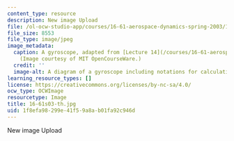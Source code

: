 ```yaml
---
content_type: resource
description: New image Upload
file: /ol-ocw-studio-app/courses/16-61-aerospace-dynamics-spring-2003/1f8efa98299e41f59a8ab01fa92c946d_16-61s03-th.jpg
file_size: 8553
file_type: image/jpeg
image_metadata:
  caption: A gyroscope, adapted from [Lecture 14](/courses/16-61-aerospace-dynamics-spring-2003/resources/lecture14).
    (Image courtesy of MIT OpenCourseWare.)
  credit: ''
  image-alt: A diagram of a gyroscope including notations for calculating measurements.
learning_resource_types: []
license: https://creativecommons.org/licenses/by-nc-sa/4.0/
ocw_type: OCWImage
resourcetype: Image
title: 16-61s03-th.jpg
uid: 1f8efa98-299e-41f5-9a8a-b01fa92c946d
---
```

New image Upload